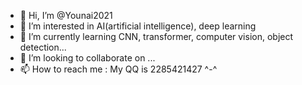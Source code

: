 - 👋 Hi, I’m @Younai2021
- 👀 I’m interested in AI(artificial intelligence), deep learning
- 🌱 I’m currently learning CNN, transformer, computer vision, object detection...
- 💞️ I’m looking to collaborate on ...
- 📫 How to reach me : My QQ is 2285421427 ^-^

<!---
Younai2021/Younai2021 is a ✨ special ✨ repository because its `README.md` (this file) appears on your GitHub profile.
You can click the Preview link to take a look at your changes.
--->
